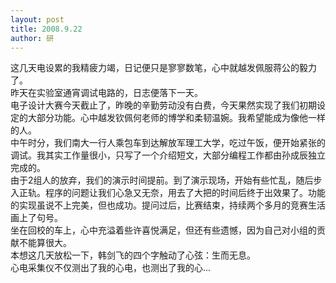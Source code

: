 ```yaml
---
layout: post
title: 2008.9.22
author: 研
---
```

这几天电设累的我精疲力竭，日记便只是寥寥数笔，心中就越发佩服蒋公的毅力了。  
昨天在实验室通宵调试电路的，日志便落下一天。  
电子设计大赛今天截止了，昨晚的辛勤劳动没有白费，今天果然实现了我们初期设定的大部分功能。心中越发钦佩何老师的博学和柔韧温婉。我希望能成为像他一样的人。  
中午时分，我们南大一行人乘包车到达解放军理工大学，吃过午饭，便开始紧张的调试。我其实工作量很小，只写了一个介绍短文，大部分编程工作都由孙成辰独立完成的。  
由于2组人的放弃，我们的演示时间提前。到了演示现场，开始有些忙乱，随后步入正轨。程序的问题让我们心急又无奈，用去了大把的时间后终于出效果了。功能的实现虽说不上完美，但也成功。提问过后，比赛结束，持续两个多月的竞赛生活画上了句号。  
坐在回校的车上，心中充溢着些许喜悦满足，但还有些遗憾，因为自己对小组的贡献不能算很大。  
本想这几天放松一下，韩剑飞的四个字触动了心弦：生而无息。  
心电采集仪不仅测出了我的心电，也测出了我的心...